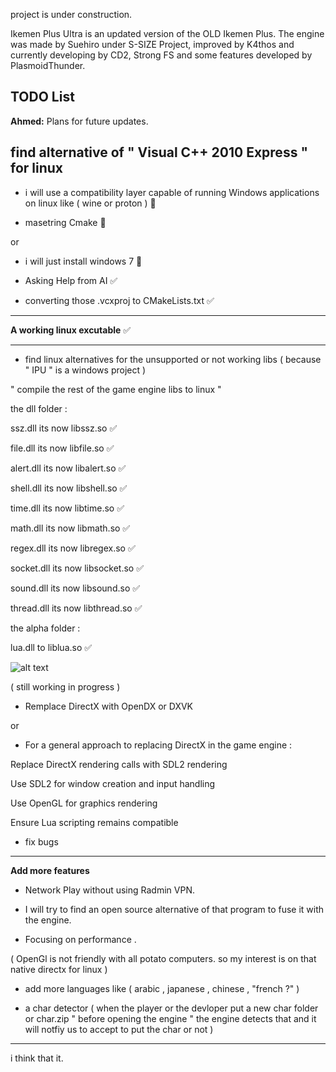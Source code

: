 project is under construction.

Ikemen Plus Ultra is an updated version of the OLD Ikemen Plus. The engine was made by Suehiro under S-SIZE Project, improved by K4thos and currently developing by CD2, Strong FS and some features developed by PlasmoidThunder.

## TODO List

**Ahmed:** Plans for future updates.

**find alternative of " Visual C++ 2010 Express " for linux**
------------

- i will use a compatibility layer capable of running Windows applications on linux
like ( wine or proton ) 🚫

- masetring Cmake 🚫

or

- i will just install windows 7 🚫

- Asking Help from AI ✅

- converting those .vcxproj to CMakeLists.txt ✅

------------


**A working linux excutable** ✅

------------

- find linux alternatives for the unsupported or not working libs ( because " IPU " is a windows project )

" compile the rest of the game engine libs to linux "

the dll folder :

ssz.dll its now libssz.so ✅

file.dll its now libfile.so ✅

alert.dll its now libalert.so ✅

shell.dll its now libshell.so ✅

time.dll its now libtime.so ✅

math.dll its now libmath.so ✅

regex.dll its now libregex.so ✅

socket.dll its now libsocket.so ✅

sound.dll its now libsound.so ✅

thread.dll its now libthread.so ✅

the alpha folder :

lua.dll to liblua.so ✅ 

![alt text](https://cdn.discordapp.com/attachments/1309521159699828849/1316723999979339796/Screenshot_from_2024-12-12_13-10-22.png?ex=675c1649&is=675ac4c9&hm=53add28990c60ef4377d81d5623332321b304aa4703c3c9248a36a96f06249c4&)

( still working in progress )


- Remplace DirectX with OpenDX or DXVK 

or

- For a general approach to replacing DirectX in the game engine :

Replace DirectX rendering calls with SDL2 rendering

Use SDL2 for window creation and input handling

Use OpenGL for graphics rendering

Ensure Lua scripting remains compatible

- fix bugs

------------

**Add more features**

- Network Play without using Radmin VPN. 

- I will try to find an open source alternative of that program to fuse it with the engine.

- Focusing on performance .

( OpenGl is not friendly with all potato computers. so my interest is on that native directx for linux )

- add more languages like ( arabic , japanese , chinese , "french ?" )

- a char detector ( when the player or the devloper put a new char folder or char.zip " before opening the engine " the engine detects that and it will notfiy us to accept to put the char or not )

------------


i think that it.









